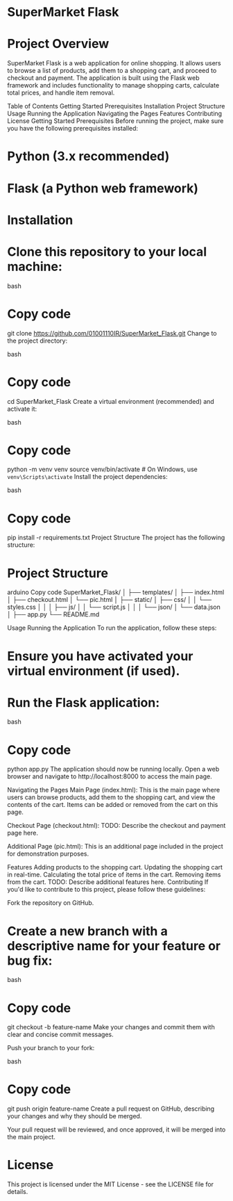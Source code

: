 # SuperMarket Flask
# Project Overview
SuperMarket Flask is a web application for online shopping. It allows users to browse a list of products, add them to a shopping cart, and proceed to checkout and payment. The application is built using the Flask web framework and includes functionality to manage shopping carts, calculate total prices, and handle item removal.


Table of Contents
Getting Started
Prerequisites
Installation
Project Structure
Usage
Running the Application
Navigating the Pages
Features
Contributing
License
Getting Started
Prerequisites
Before running the project, make sure you have the following prerequisites installed:

# Python (3.x recommended)
# Flask (a Python web framework)
# Installation
# Clone this repository to your local machine:

bash
# Copy code
git clone https://github.com/01001110IR/SuperMarket_Flask.git
Change to the project directory:

bash
# Copy code
cd SuperMarket_Flask
Create a virtual environment (recommended) and activate it:

bash
# Copy code
python -m venv venv
source venv/bin/activate  # On Windows, use `venv\Scripts\activate`
Install the project dependencies:

bash
# Copy code
pip install -r requirements.txt
Project Structure
The project has the following structure:


# Project Structure
arduino
Copy code
SuperMarket_Flask/
│
├── templates/
│   ├── index.html
│   ├── checkout.html
│   └── pic.html
│
├── static/
│   ├── css/
│   │   └── styles.css
│   │
│   ├── js/
│   │   └── script.js
│   │
│   └── json/
│       └── data.json
│
├── app.py
└── README.md


Usage
Running the Application
To run the application, follow these steps:

# Ensure you have activated your virtual environment (if used).

# Run the Flask application:

bash
# Copy code
python app.py
The application should now be running locally. Open a web browser and navigate to http://localhost:8000 to access the main page.

Navigating the Pages
Main Page (index.html): This is the main page where users can browse products, add them to the shopping cart, and view the contents of the cart. Items can be added or removed from the cart on this page.

Checkout Page (checkout.html): TODO: Describe the checkout and payment page here.

Additional Page (pic.html): This is an additional page included in the project for demonstration purposes.

Features
Adding products to the shopping cart.
Updating the shopping cart in real-time.
Calculating the total price of items in the cart.
Removing items from the cart.
TODO: Describe additional features here.
Contributing
If you'd like to contribute to this project, please follow these guidelines:

Fork the repository on GitHub.

# Create a new branch with a descriptive name for your feature or bug fix:

bash
# Copy code
git checkout -b feature-name
Make your changes and commit them with clear and concise commit messages.

Push your branch to your fork:

bash
# Copy code
git push origin feature-name
Create a pull request on GitHub, describing your changes and why they should be merged.

Your pull request will be reviewed, and once approved, it will be merged into the main project.

# License
This project is licensed under the MIT License - see the LICENSE file for details.
